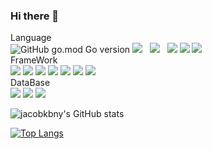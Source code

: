 ### Hi there 👋
Language
<br/>
<img alt="GitHub go.mod Go version" src="https://img.shields.io/github/go-mod/go-version/jacobkbny/MSP">&nbsp;<img src="https://img.shields.io/badge/Java-FF0000?style=flat-square&logo=Java&logoColor=red"/> &nbsp; <img src="https://img.shields.io/badge/TypeScript-3178C6?style=flat-square&logo=typescript&logoColor=white"/> &nbsp; <img src="https://img.shields.io/badge/Javascript-F7DF1E?style=flat-square&logo=Javascript&logoColor=yellow"/>&nbsp;<img src="https://img.shields.io/badge/Solidity-363636?style=flat-square&logo=solidity&logoColor=black"/>&nbsp;<img src="https://img.shields.io/badge/Python-3776AB?style=flat-square&logo=python&logoColor=white"/>&nbsp;
<br/>
FrameWork
<br/>
<img src="https://img.shields.io/badge/Nodejs-339933?style=flat-square&logo=nodejs&logoColor=white"/>
<img src="https://img.shields.io/badge/React-61DAFB?style=flat-square&logo=react&logoColor=white"/>
<img src="https://img.shields.io/badge/Spring-6DB33F?style=flat-square&logo=spring&logoColor=white"/>
<img src="https://img.shields.io/badge/Spring Boot-6DB33F?style=flat-square&logo=spring boot&logoColor=white"/>
<img src="https://img.shields.io/badge/Django-092E20?style=flat-square&logo=django&logoColor=white"/>
<img src="https://img.shields.io/badge/Gin-00AE83?style=flat-square&logo=gin&logoColor=white"/>
<img src="https://img.shields.io/badge/Next.js-000000?style=flat-square&logo=next.js&logoColor=white"/>
<br/>
DataBase
<br/>
<img src="https://img.shields.io/badge/Oracle-F80000?style=flat-square&logo=oracle&logoColor=white"/>
<img src="https://img.shields.io/badge/MySQL-4479A1?style=flat-square&logo=mySQL&logoColor=white"/>
<img src="https://img.shields.io/badge/Prisma-2D3748?style=flat-square&logo=prisma&logoColor=white"/>
<br/>

![jacobkbny's GitHub stats](https://github-readme-stats.vercel.app/api?username=jacobkbny&show_icons=true&theme=radical)

[![Top Langs](https://github-readme-stats.vercel.app/api/top-langs/?username=jacobkbny&layout=compact&theme=tokyonight)](https://github.com/jacobkbny/github-readme-stats)
